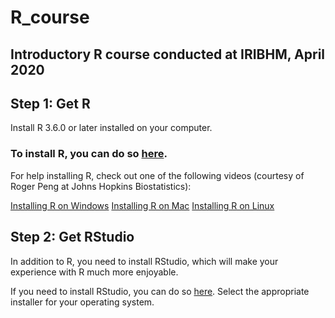 # R_course

## Introductory R course conducted at IRIBHM, April 2020

## Step 1: Get R

Install R 3.6.0 or later installed on your computer. 

### To install R, you can do so [here](https://cran.rstudio.com/).

For help installing R, check out one of the following videos (courtesy of Roger Peng at Johns Hopkins Biostatistics):

[Installing R on Windows](http://youtu.be/mfGFv-iB724)
[Installing R on Mac](http://youtu.be/Icawuhf0Yqo)
[Installing R on Linux](https://github.com/swirldev/swirl/wiki/Installing-swirl-on-Linux)

## Step 2: Get RStudio

In addition to R, you need to install RStudio, which will make your experience with R much more enjoyable.

If you need to install RStudio, you can do so [here](http://www.rstudio.com/products/rstudio/download/). Select the appropriate installer for your operating system.
